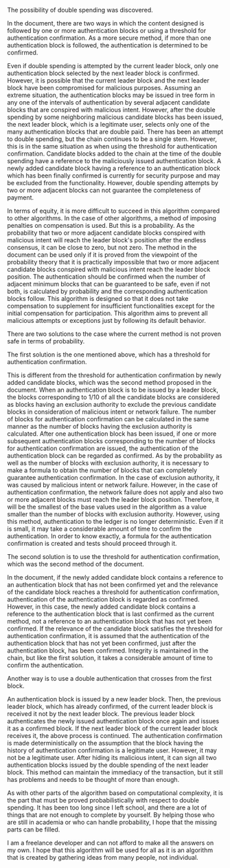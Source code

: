The possibility of double spending was discovered.

In the document, there are two ways in which the content designed is followed by one or more authentication blocks or using a threshold for authentication confirmation.
As a more secure method, if more than one authentication block is followed, the authentication is determined to be confirmed.

Even if double spending is attempted by the current leader block, only one authentication block selected by the next leader block is confirmed.
However, it is possible that the current leader block and the next leader block have been compromised for malicious purposes.
Assuming an extreme situation, the authentication blocks may be issued in tree form in any one of the intervals of authentication by several adjacent candidate blocks that are conspired with malicious intent.
However, after the double spending by some neighboring malicious candidate blocks has been issued, the next leader block, which is a legitimate user, selects only one of the many authentication blocks that are double paid.
There has been an attempt to double spending, but the chain continues to be a single stem.
However, this is in the same situation as when using the threshold for authentication confirmation.
Candidate blocks added to the chain at the time of the double spending have a reference to the maliciously issued authentication block.
A newly added candidate block having a reference to an authentication block which has been finally confirmed is currently for security purpose and may be excluded from the functionality.
However, double spending attempts by two or more adjacent blocks can not guarantee the completeness of payment.

In terms of equity, it is more difficult to succeed in this algorithm compared to other algorithms.
In the case of other algorithms, a method of imposing penalties on compensation is used.
But this is a probability.
As the probability that two or more adjacent candidate blocks conspired with malicious intent will reach the leader block's position after the endless consensus, it can be close to zero, but not zero.
The method in the document can be used only if it is proved from the viewpoint of the probability theory that it is practically impossible that two or more adjacent candidate blocks conspired with malicious intent reach the leader block position.
The authentication should be confirmed when the number of adjacent minimum blocks that can be guaranteed to be safe, even if not both, is calculated by probability and the corresponding authentication blocks follow.
This algorithm is designed so that it does not take compensation to supplement for insufficient functionalities except for the initial compensation for participation.
This algorithm aims to prevent all malicious attempts or exceptions just by following its default behavior.

There are two solutions to the case where the current method is not proven safe in terms of probability.

The first solution is the one mentioned above, which has a threshold for authentication confirmation.

This is different from the threshold for authentication confirmation by newly added candidate blocks, which was the second method proposed in the document.
When an authentication block is to be issued by a leader block, the blocks corresponding to 1/10 of all the candidate blocks are considered as blocks having an exclusion authority to exclude the previous candidate blocks in consideration of malicious intent or network failure.
The number of blocks for authentication confirmation can be calculated in the same manner as the number of blocks having the exclusion authority is calculated.
After one authentication block has been issued, if one or more subsequent authentication blocks corresponding to the number of blocks for authentication confirmation are issued, the authentication of the authentication block can be regarded as confirmed.
As by the probability as well as the number of blocks with exclusion authority, it is necessary to make a formula to obtain the number of blocks that can completely guarantee authentication confirmation.
In the case of exclusion authority, it was caused by malicious intent or network failure. However, in the case of authentication confirmation, the network failure does not apply and also two or more adjacent blocks must reach the leader block position.
Therefore, it will be the smallest of the base values used in the algorithm as a value smaller than the number of blocks with exclusion authority.
However, using this method, authentication to the ledger is no longer deterministic.
Even if it is small, it may take a considerable amount of time to confirm the authentication.
In order to know exactly, a formula for the authentication confirmation is created and tests should proceed through it.

The second solution is to use the threshold for authentication confirmation, which was the second method of the document.

In the document, if the newly added candidate block contains a reference to an authentication block that has not been confirmed yet and the relevance of the candidate block reaches a threshold for authentication confirmation, authentication of the authentication block is regarded as confirmed.
However, in this case, the newly added candidate block contains a reference to the authentication block that is last confirmed as the current method, not a reference to an authentication block that has not yet been confirmed.
If the relevance of the candidate block satisfies the threshold for authentication confirmation, it is assumed that the authentication of the authentication block that has not yet been confirmed, just after the authentication block, has been confirmed.
Integrity is maintained in the chain, but like the first solution, it takes a considerable amount of time to confirm the authentication.

Another way is to use a double authentication that crosses from the first block.

An authentication block is issued by a new leader block.
Then, the previous leader block, which has already confirmed, of the current leader block is received it not by the next leader block.
The previous leader block authenticates the newly issued authentication block once again and issues it as a confirmed block.
If the next leader block of the current leader block receives it, the above process is continued.
The authentication confirmation is made deterministically on the assumption that the block having the history of authentication confirmation is a legitimate user.
However, it may not be a legitimate user.
After hiding its malicious intent, it can sign all two authentication blocks issued by the double spending of the next leader block.
This method can maintain the immediacy of the transaction, but it still has problems and needs to be thought of more than enough.

As with other parts of the algorithm based on computational complexity, it is the part that must be proved probabilistically with respect to double spending.
It has been too long since I left school, and there are a lot of things that are not enough to complete by yourself.
By helping those who are still in academia or who can handle probability, I hope that the missing parts can be filled.

I am a freelance developer and can not afford to make all the answers on my own.
I hope that this algorithm will be used for all as it is an algorithm that is created by gathering ideas from many people, not individual.
